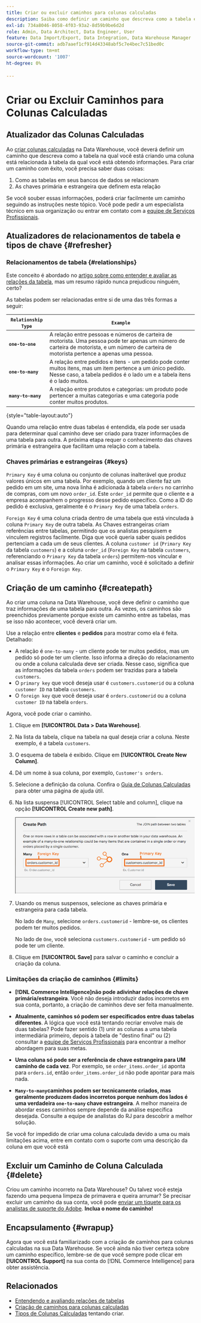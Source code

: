 ```yaml
---
title: Criar ou excluir caminhos para colunas calculadas
description: Saiba como definir um caminho que descreva como a tabela em que você está criando uma coluna está relacionada à tabela da qual você está obtendo informações.
exl-id: 734a8046-8058-4f03-93a2-8d59b9be6d2d
role: Admin, Data Architect, Data Engineer, User
feature: Data Import/Export, Data Integration, Data Warehouse Manager
source-git-commit: adb7aaef1cf914d43348abf5c7e4bec7c51bed0c
workflow-type: tm+mt
source-wordcount: '1007'
ht-degree: 0%

---
```


# Criar ou Excluir Caminhos para Colunas Calculadas

## Atualizador das Colunas Calculadas

Ao [criar colunas calculadas](../data-warehouse-mgr/creating-calculated-columns.md) na Data Warehouse, você deverá definir um caminho que descreva como a tabela na qual você está criando uma coluna está relacionada à tabela da qual você está obtendo informações. Para criar um caminho com êxito, você precisa saber duas coisas:

1. Como as tabelas em seus bancos de dados se relacionam
1. As chaves primária e estrangeira que definem esta relação

Se você souber essas informações, poderá criar facilmente um caminho seguindo as instruções neste tópico. Você pode pedir a um especialista técnico em sua organização ou entrar em contato com a [equipe de Serviços Profissionais](https://experienceleague.adobe.com/docs/commerce-knowledge-base/kb/troubleshooting/miscellaneous/mbi-service-policies.html?lang=pt-BR).

## Atualizadores de relacionamentos de tabela e tipos de chave {#refresher}

### Relacionamentos de tabela {#relationships}

Este conceito é abordado no [artigo sobre como entender e avaliar as relações da tabela](../../data-analyst/data-warehouse-mgr/table-relationships.md), mas um resumo rápido nunca prejudicou ninguém, certo?

As tabelas podem ser relacionadas entre si de uma das três formas a seguir:

| **`Relationship Type`** | **`Example`** |
|-----|-----|
| **`one-to-one`** | A relação entre pessoas e números de carteira de motorista. Uma pessoa pode ter apenas um número de carteira de motorista, e um número de carteira de motorista pertence a apenas uma pessoa. |
| **`one-to-many`** | A relação entre pedidos e itens - um pedido pode conter muitos itens, mas um item pertence a um único pedido. Nesse caso, a tabela pedidos é o lado um e a tabela itens é o lado muitos. |
| **`many-to-many`** | A relação entre produtos e categorias: um produto pode pertencer a muitas categorias e uma categoria pode conter muitos produtos. |

{style="table-layout:auto"}

Quando uma relação entre duas tabelas é entendida, ela pode ser usada para determinar qual caminho deve ser criado para trazer informações de uma tabela para outra. A próxima etapa requer o conhecimento das chaves primária e estrangeira que facilitam uma relação com a tabela.

### Chaves primárias e estrangeiras {#keys}

`Primary Key` é uma coluna ou conjunto de colunas inalterável que produz valores únicos em uma tabela. Por exemplo, quando um cliente faz um pedido em um site, uma nova linha é adicionada à tabela `orders` no carrinho de compras, com um novo `order_id`. Este `order_id` permite que o cliente e a empresa acompanhem o progresso desse pedido específico. Como a ID do pedido é exclusiva, geralmente é o `Primary Key` de uma tabela `orders`.

`Foreign Key` é uma coluna criada dentro de uma tabela que está vinculada à coluna `Primary Key` de outra tabela. As Chaves estrangeiras criam referências entre tabelas, permitindo que os analistas pesquisem e vinculem registros facilmente. Diga que você queria saber quais pedidos pertenciam a cada um de seus clientes. A coluna `customer id` (`Primary Key` da tabela `customers`) e a coluna `order_id` (`Foreign Key` na tabela `customers`, referenciando o `Primary Key` da tabela `orders`) permitem-nos vincular e analisar essas informações. Ao criar um caminho, você é solicitado a definir o `Primary Key` e o `Foreign Key`.

## Criação de um caminho {#createpath}

Ao criar uma coluna na Data Warehouse, você deve definir o caminho que traz informações de uma tabela para outra. Às vezes, os caminhos são preenchidos previamente porque existe um caminho entre as tabelas, mas se isso não acontecer, você deverá criar um.

Use a relação entre **clientes** e **pedidos** para mostrar como ela é feita. Detalhado:

* A relação é `one-to-many` - um cliente pode ter muitos pedidos, mas um pedido só pode ter um cliente. Isso informa a direção do relacionamento ou onde a coluna calculada deve ser criada. Nesse caso, significa que as informações da tabela `orders` podem ser trazidas para a tabela `customers`.
* O `primary key` que você deseja usar é `customers.customerid` ou a coluna `customer ID` na tabela `customers`.
* O `foreign key` que você deseja usar é `orders.customerid` ou a coluna `customer ID` na tabela `orders`.

Agora, você pode criar o caminho.

1. Clique em **[!UICONTROL Data > Data Warehouse]**.
1. Na lista da tabela, clique na tabela na qual deseja criar a coluna. Neste exemplo, é a tabela `customers`.
1. O esquema de tabela é exibido. Clique em **[!UICONTROL Create New Column]**.
1. Dê um nome à sua coluna, por exemplo, `Customer's orders`.
1. Selecione a definição da coluna. Confira o [Guia de Colunas Calculadas](../data-warehouse-mgr/creating-calculated-columns.md) para obter uma página de ajuda útil.
1. Na lista suspensa [!UICONTROL Select table and column], clique na opção **[!UICONTROL Create new path]**.

   ![Criando caminhos para o modal de colunas calculadas](../../assets/Creating_Paths_modal.png)

1. Usando os menus suspensos, selecione as chaves primária e estrangeira para cada tabela.

   No lado de `Many`, selecione `orders.customerid` - lembre-se, os clientes podem ter muitos pedidos.

   No lado de `One`, você seleciona `customers.customerid` - um pedido só pode ter um cliente.

1. Clique em **[!UICONTROL Save]** para salvar o caminho e concluir a criação da coluna.

### Limitações da criação de caminhos {#limits}

* **[!DNL Commerce Intelligence]não pode adivinhar relações de chave primária/estrangeira**. Você não deseja introduzir dados incorretos em sua conta, portanto, a criação de caminhos deve ser feita manualmente.

* **Atualmente, caminhos só podem ser especificados entre duas tabelas diferentes**. A lógica que você está tentando recriar envolve mais de duas tabelas? Pode fazer sentido (1) unir as colunas a uma tabela intermediária primeiro, depois à tabela de &quot;destino final&quot; ou (2) consultar a [equipe de Serviços Profissionais](https://experienceleague.adobe.com/docs/commerce-knowledge-base/kb/troubleshooting/miscellaneous/mbi-service-policies.html?lang=pt-BR) para encontrar a melhor abordagem para suas metas.

* **Uma coluna só pode ser a referência de chave estrangeira para UM caminho de cada vez**. Por exemplo, se `order_items.order_id` aponta para `orders.id`, então `order_items.order_id` não pode apontar para mais nada.

* **`Many-to-many`caminhos podem ser tecnicamente criados, mas geralmente produzem dados incorretos porque nenhum dos lados é uma verdadeira `one-to-many` chave estrangeira**. A melhor maneira de abordar esses caminhos sempre depende da análise específica desejada. Consulte a equipe de analistas do RJ para descobrir a melhor solução.

Se você for impedido de criar uma coluna calculada devido a uma ou mais limitações acima, entre em contato com o suporte com uma descrição da coluna em que você está

## Excluir um Caminho de Coluna Calculada {#delete}

Criou um caminho incorreto na Data Warehouse? Ou talvez você esteja fazendo uma pequena limpeza de primavera e queira arrumar? Se precisar excluir um caminho da sua conta, você pode [enviar um tíquete para os analistas de suporte do Adobe](../../guide-overview.md#Submitting-a-Support-Ticket). **Inclua o nome do caminho!**

## Encapsulamento {#wrapup}

Agora que você está familiarizado com a criação de caminhos para colunas calculadas na sua Data Warehouse. Se você ainda não tiver certeza sobre um caminho específico, lembre-se de que você sempre pode clicar em **[!UICONTROL Support]** na sua conta do [!DNL Commerce Intelligence] para obter assistência.

## Relacionados

* [Entendendo e avaliando relações de tabelas](../data-warehouse-mgr/table-relationships.md)
* [Criação de caminhos para colunas calculadas](../data-warehouse-mgr/create-paths-calc-columns.md)
* [Tipos de Colunas Calculadas](../data-warehouse-mgr/calc-column-types.md) tentando criar.
